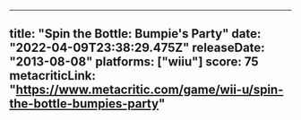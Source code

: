 
---
title: "Spin the Bottle: Bumpie's Party"
date: "2022-04-09T23:38:29.475Z"
releaseDate: "2013-08-08"
platforms: ["wiiu"]
score: 75
metacriticLink: "https://www.metacritic.com/game/wii-u/spin-the-bottle-bumpies-party"
---
